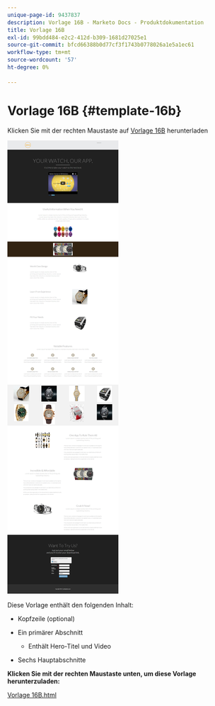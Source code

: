 ```yaml
---
unique-page-id: 9437837
description: Vorlage 16B - Marketo Docs - Produktdokumentation
title: Vorlage 16B
exl-id: 99bdd484-e2c2-412d-b309-1681d27025e1
source-git-commit: bfcd66388b0d77cf3f1743b0778026a1e5a1ec61
workflow-type: tm+mt
source-wordcount: '57'
ht-degree: 0%

---
```


# Vorlage 16B {#template-16b}

Klicken Sie mit der rechten Maustaste auf [Vorlage 16B](https://experienceleague.adobe.com/landing/marketo/lp-templates/template-16b.html) herunterladen

![](assets/image2015-8-14-11-3a2-3a51.png)

Diese Vorlage enthält den folgenden Inhalt:

* Kopfzeile (optional)
* Ein primärer Abschnitt

   * Enthält Hero-Titel und Video

* Sechs Hauptabschnitte

**Klicken Sie mit der rechten Maustaste unten, um diese Vorlage herunterzuladen:**

[Vorlage 16B.html](https://experienceleague.adobe.com/landing/marketo/lp-templates/template-16b.html)
